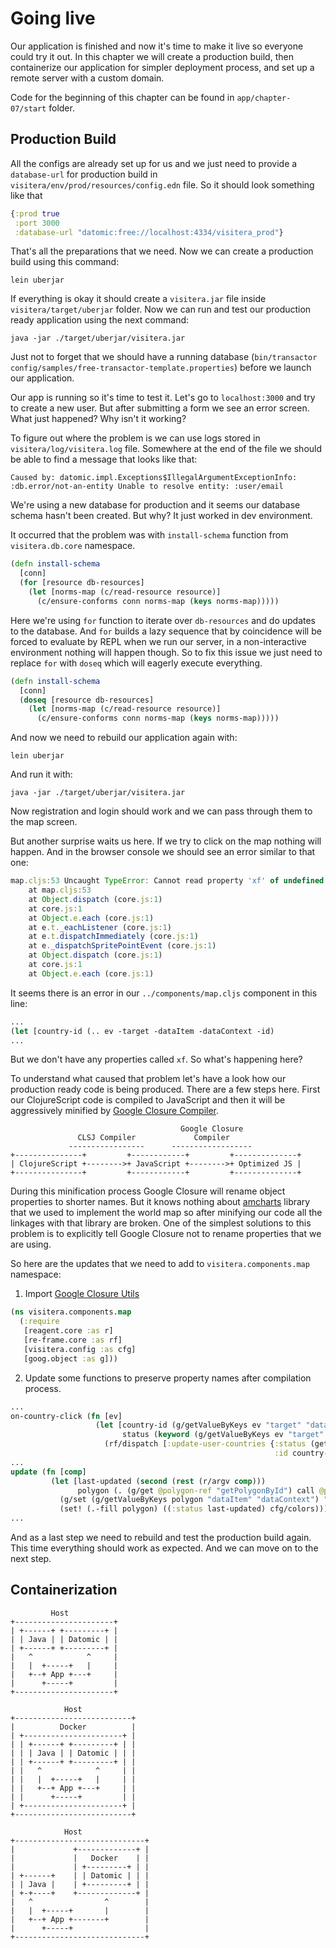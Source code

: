 # Going live

Our application is finished and now it's time to make it live so everyone could try it out. In this chapter we will create a production build, then containerize our application for simpler deployment process, and set up a remote server with a custom domain. 

Code for the beginning of this chapter can be found in  `app/chapter-07/start` folder.

## Production Build

All the configs are already set up for us and we just need to provide a `database-url` for production build in `visitera/env/prod/resources/config.edn` file. So it should look something like that 

```clojure
{:prod true
 :port 3000
 :database-url "datomic:free://localhost:4334/visitera_prod"}
``` 

That's all the preparations that we need. Now we can create a production build using this command:

```
lein uberjar
``` 

If everything is okay it should create a `visitera.jar` file inside `visitera/target/uberjar` folder. Now we can run and test our production ready application using the next command:

```
java -jar ./target/uberjar/visitera.jar
```

Just not to forget that we should have a running database (`bin/transactor config/samples/free-transactor-template.properties`) before we launch our application.

Our app is running so it's time to test it. Let's go to `localhost:3000` and try to create a new user. But after submitting a form we see an error screen. What just happened? Why isn't it working?

To figure out where the problem is we can use logs stored in `visitera/log/visitera.log` file. Somewhere at the end of the file we should be able to find a message that looks like that:

```
Caused by: datomic.impl.Exceptions$IllegalArgumentExceptionInfo: :db.error/not-an-entity Unable to resolve entity: :user/email
```

We're using a new database for production and it seems our database schema hasn't been created. But why? It just worked in dev environment. 

It occurred that the problem was with `install-schema` function from `visitera.db.core` namespace.

```clojure
(defn install-schema
  [conn]
  (for [resource db-resources]
    (let [norms-map (c/read-resource resource)]
      (c/ensure-conforms conn norms-map (keys norms-map)))))
```

Here we're using `for` function to iterate over `db-resources` and do updates to the database. And `for` builds a lazy sequence that by coincidence will be forced to evaluate by REPL when we run our server, in a non-interactive environment nothing will happen though. So to fix this issue we just need to replace `for` with `doseq` which will eagerly execute everything.

```clojure
(defn install-schema
  [conn]
  (doseq [resource db-resources]
    (let [norms-map (c/read-resource resource)]
      (c/ensure-conforms conn norms-map (keys norms-map)))))
```

And now we need to rebuild our application again with:

```
lein uberjar
``` 

And run it with:

```
java -jar ./target/uberjar/visitera.jar
```

Now registration and login should work and we can pass through them to the map screen. 

But another surprise waits us here. If we try to click on the map nothing will happen. And in the browser console we should see an error similar to that one:

```javascript
map.cljs:53 Uncaught TypeError: Cannot read property 'xf' of undefined
    at map.cljs:53
    at Object.dispatch (core.js:1)
    at core.js:1
    at Object.e.each (core.js:1)
    at e.t._eachListener (core.js:1)
    at e.t.dispatchImmediately (core.js:1)
    at e._dispatchSpritePointEvent (core.js:1)
    at Object.dispatch (core.js:1)
    at core.js:1
    at Object.e.each (core.js:1)
```

It seems there is an error in our `../components/map.cljs` component in this line:

```clojure
...
(let [country-id (.. ev -target -dataItem -dataContext -id)
...
```

But we don't have any properties called `xf`. So what's happening here?

To understand what caused that problem let's have a look how our production ready code is being produced. There are a few steps here. First our ClojureScript code is compiled to JavaScript and then it will be aggressively minified by [Google Closure Compiler][google-closure]. 

```
                                      Google Closure
               CLSJ Compiler             Compiler
             -----------------      ------------------
+---------------+         +------------+         +--------------+
| ClojureScript +-------->+ JavaScript +-------->+ Optimized JS |
+---------------+         +------------+         +--------------+
```
During this minification process Google Closure will rename object properties to shorter names. But it knows nothing about [amcharts] library that we used to implement the world map so after minifying  our code all the linkages with that library are broken.  One of the simplest solutions to this problem is to explicitly tell Google Closure not to rename properties that we are using.

So here are the updates that we need to add to `visitera.components.map` namespace:

 1. Import [Google Closure Utils][google-closure-api]

```clojure
(ns visitera.components.map
  (:require
   [reagent.core :as r]
   [re-frame.core :as rf]
   [visitera.config :as cfg]
   [goog.object :as g]))
```

  2. Update some functions to preserve property names after compilation process.

```clojure
...
on-country-click (fn [ev]
                   (let [country-id (g/getValueByKeys ev "target" "dataItem" "dataContext" "id")
                         status (keyword (g/getValueByKeys ev "target" "dataItem" "dataContext" "status"))]
                     (rf/dispatch [:update-user-countries {:status (get-next-status status)
                                                           :id country-id}])))
...
update (fn [comp]
         (let [last-updated (second (rest (r/argv comp)))
               polygon (. (g/get @polygon-ref "getPolygonById") call @polygon-ref (:id last-updated))]
           (g/set (g/getValueByKeys polygon "dataItem" "dataContext") "status" (name (:status last-updated))) ;change status
           (set! (.-fill polygon) ((:status last-updated) cfg/colors)))) ;change color
...
```

And as a last step we need to rebuild and test the production build again. This time everything should work as expected. And we can move on to the next step.

## Containerization

```
         Host
+----------------------+
| +------+ +---------+ |
| | Java | | Datomic | |
| +------+ +---------+ |
|   ^            ^     |
|   |  +-----+   |     |
|   +--+ App +---+     |
|      +-----+         |
+----------------------+
```

```
            Host
+--------------------------+
|          Docker          |
| +----------------------+ |
| | +------+ +---------+ | |
| | | Java | | Datomic | | |
| | +------+ +---------+ | |
| |   ^            ^     | |
| |   |  +-----+   |     | |
| |   +--+ App +---+     | |
| |      +-----+         | |
| +----------------------+ |
+--------------------------+
```

```
            Host
+-----------------------------+
|             +-------------+ |
|             |   Docker    | |
|             | +---------+ | |
| +------+    | | Datomic | | |
| | Java |    | +---------+ | |
| +-+----+    +-------------+ |
|   ^                ^        |
|   |  +-----+       |        |
|   +--+ App +-------+        |
|      +-----+                |
+-----------------------------+
```



[google-closure]: https://clojurescript.org/about/closure
[amcharts]: https://www.amcharts.com/
[google-closure-api]: https://google.github.io/closure-library/api/goog.object.html
<!--stackedit_data:
eyJoaXN0b3J5IjpbMzE4ODY2NTUyLC0xMzQ3MzIwMDc3LC0zNT
cyODAxNDMsMTg2ODY1Mzc0OCwyMDA1NDAyNzEyXX0=
-->